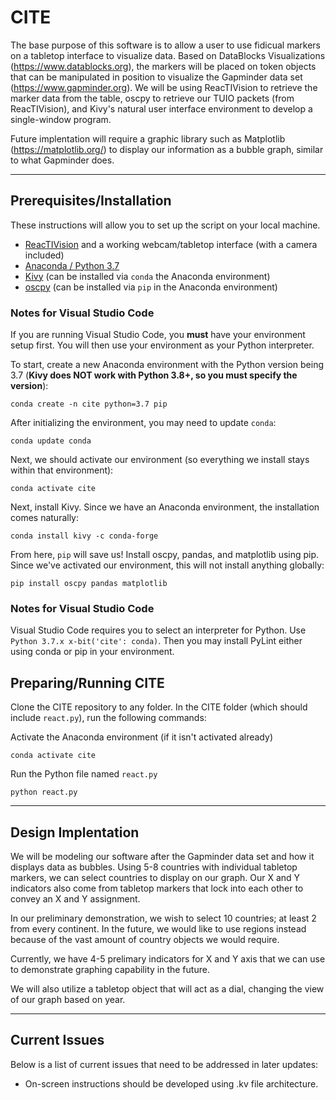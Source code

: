 # CITE
The base purpose of this software is to allow a user to use fidicual markers on a tabletop interface to visualize data. Based on DataBlocks Visualizations (https://www.datablocks.org), the markers will be placed on token objects that can be manipulated in position to visualize the Gapminder data set (https://www.gapminder.org). We will be using ReacTIVision to retrieve the marker data from the table, oscpy to retrieve our TUIO packets (from ReacTIVision), and Kivy's natural user interface environment to develop a single-window program.  

Future implentation will require a graphic library such as Matplotlib (https://matplotlib.org/) to display our information as a bubble graph, similar to what Gapminder does.  

---

## Prerequisites/Installation
These instructions will allow you to set up the script on your local machine.
* [ReacTIVision](http://reactivision.sourceforge.net/) and a working webcam/tabletop interface (with a camera included)
* [Anaconda / Python 3.7](https://www.anaconda.com/distribution/)
* [Kivy](https://www.kivy.org) (can be installed via `conda` the Anaconda environment)
* [oscpy](https://pypi.org/project/oscpy/) (can be installed via `pip` in the Anaconda environment)

### Notes for Visual Studio Code
If you are running Visual Studio Code, you **must** have your environment setup first. You will then use your environment as your Python interpreter.

To start, create a new Anaconda environment with the Python version being 3.7 (**Kivy does NOT work with Python 3.8+, so you must specify the version**):
```
conda create -n cite python=3.7 pip
```
After initializing the environment, you may need to update `conda`:
```
conda update conda
```
Next, we should activate our environment (so everything we install stays within that environment):
```
conda activate cite
```
Next, install Kivy. Since we have an Anaconda environment, the installation comes naturally:
```
conda install kivy -c conda-forge
```
From here, `pip` will save us! Install oscpy, pandas, and matplotlib using pip. Since we've activated our environment, this will not install anything globally:
```
pip install oscpy pandas matplotlib
```
### Notes for Visual Studio Code
Visual Studio Code requires you to select an interpreter for Python. Use `Python 3.7.x x-bit('cite': conda)`. Then you may install PyLint either using conda or pip in your environment.

## Preparing/Running CITE
Clone the CITE repository to any folder. In the CITE folder (which should include `react.py`), run the following commands:  

Activate the Anaconda environment (if it isn't activated already)
```
conda activate cite
```
Run the Python file named `react.py`
```
python react.py
```
---
## Design Implentation
We will be modeling our software after the Gapminder data set and how it displays data as bubbles. Using 5-8 countries with individual tabletop markers, we can select countries to display on our graph. Our X and Y indicators also come from tabletop markers that lock into each other to convey an X and Y assignment.  

In our preliminary demonstration, we wish to select 10 countries; at least 2 from every continent. In the future, we would like to use regions instead because of the vast amount of country objects we would require.  

Currently, we have 4-5 prelimary indicators for X and Y axis that we can use to demonstrate graphing capability in the future.  

We will also utilize a tabletop object that will act as a dial, changing the view of our graph based on year.

---

## Current Issues
Below is a list of current issues that need to be addressed in later updates:  
* On-screen instructions should be developed using .kv file architecture.